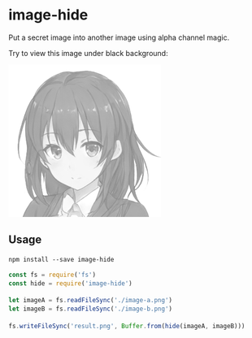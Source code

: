 # image-hide

Put a secret image into another image using alpha channel magic.

Try to view this image under black background:

![](example.png)

## Usage

```
npm install --save image-hide
```

```javascript
const fs = require('fs')
const hide = require('image-hide')

let imageA = fs.readFileSync('./image-a.png')
let imageB = fs.readFileSync('./image-b.png')

fs.writeFileSync('result.png', Buffer.from(hide(imageA, imageB)))
```